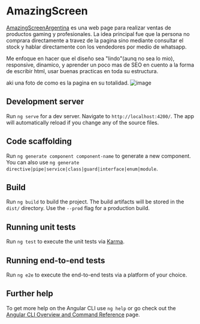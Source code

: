 # AmazingScreen

<a href="https://amazingscreens.com.ar/home">AmazingScreenArgentina</a> es una web page para realizar ventas de productos gaming y profesionales. La idea principal fue que la persona no comprara directamente a travez de la pagina sino mediante consultar el stock y hablar directamente con los vendedores por medio de whatsapp.

Me enfoque en hacer que el diseño sea "lindo"(aunq no sea lo mio), responsive, dinamico, y aprender un poco mas de SEO en cuento a la forma de escribir html, usar buenas practicas en toda su estructura.

aki una foto de como es la pagina en su totalidad.
![image](https://user-images.githubusercontent.com/52363833/134788308-5ae4dee8-d763-4013-bff8-866bc0518c93.png)

## Development server

Run `ng serve` for a dev server. Navigate to `http://localhost:4200/`. The app will automatically reload if you change any of the source files.

## Code scaffolding

Run `ng generate component component-name` to generate a new component. You can also use `ng generate directive|pipe|service|class|guard|interface|enum|module`.

## Build

Run `ng build` to build the project. The build artifacts will be stored in the `dist/` directory. Use the `--prod` flag for a production build.

## Running unit tests

Run `ng test` to execute the unit tests via [Karma](https://karma-runner.github.io).

## Running end-to-end tests

Run `ng e2e` to execute the end-to-end tests via a platform of your choice.

## Further help

To get more help on the Angular CLI use `ng help` or go check out the [Angular CLI Overview and Command Reference](https://angular.io/cli) page.
